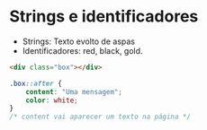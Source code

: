 # Strings e identificadores 

* Strings: Texto evolto de aspas
* Identificadores: red, black, gold.

```html
<div class="box"></div>
```

```css
.box::after {
    content: "Uma mensagem";
    color: white;
}
/* content vai aparecer um texto na página */
```
